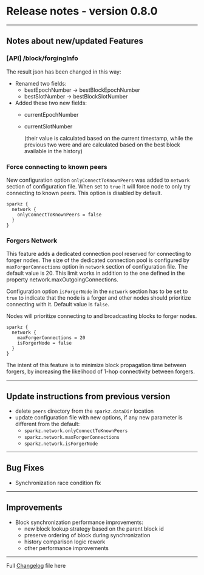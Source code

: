 # Release notes - version 0.8.0

---

## Notes about new/updated Features

### [API] /block/forgingInfo

The result json has been changed in this way:
- Renamed two fields:
  - bestEpochNumber -> bestBlockEpochNumber 
  - bestSlotNumber -> bestBlockSlotNumber 
- Added these two new fields:
  - currentEpochNumber 
  - currentSlotNumber
  
    (their value is calculated based on the current timestamp, while the previous
  two were and are calculated based on the best block available in the history)


### Force connecting to known peers
New configuration option `onlyConnectToKnownPeers` was added to `network` section of configuration file. When set to `true` it will force node to only try connecting to known peers. This option is disabled by default.
```
sparkz {
  network {
    onlyConnectToKnownPeers = false
  }
}
```

### Forgers Network
This feature adds a dedicated connection pool reserved for connecting to forger nodes. The size of the dedicated connection pool is configured by `maxForgerConnections` option in `network` section of configuration file. The default value is 20. This limit  works in addition to the one defined in the property network.maxOutgoingConnections.

Configuration option `isForgerNode` in the `network` section has to be set to `true` to indicate that the node is a forger and other nodes should prioritize connecting with it. Default value is `false`.

Nodes will prioritize connecting to and broadcasting blocks to forger nodes.

```
sparkz {
  network {
    maxForgerConnections = 20
    isForgerNode = false
  }
}
```

The intent of this feature is to minimize block propagation time between forgers, by increasing the likelihood of 1-hop connectivity between forgers.

---
## Update instructions from previous version

- delete `peers` directory from the `sparkz.dataDir` location
- update configuration file with new options, if any new parameter is different from the default:
  - `sparkz.network.onlyConnectToKnownPeers`
  - `sparkz.network.maxForgerConnections`
  - `sparkz.network.isForgerNode`

---
## Bug Fixes
- Synchronization race condition fix
---
## Improvements
- Block synchronization performance improvements:
    - new block lookup strategy based on the parent block id
    - preserve ordering of block during synchronization
    - history comparison logic rework
    - other performance improvements

---
Full [Changelog](/CHANGELOG.md) file here
